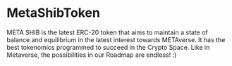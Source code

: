 # MetaShibToken
META SHIB is the latest ERC-20 token that aims to maintain a state of balance and equilibrium in the latest interest towards METAverse. It has the best tokenomics programmed to succeed in the Crypto Space. Like in Metaverse, the possibilities in our Roadmap are endless! :)
